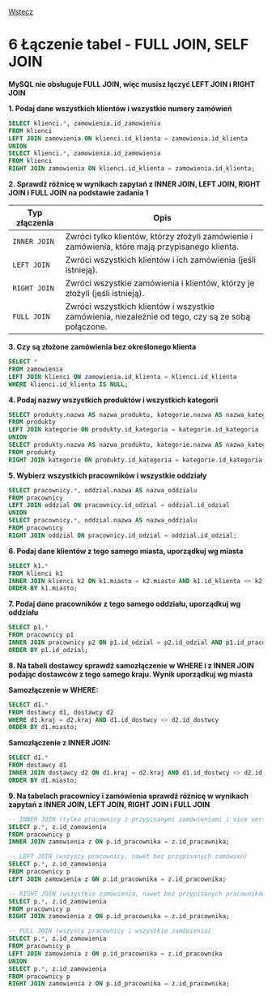 [Wstecz](../bazy-danych.md)

# 6 Łączenie tabel - FULL JOIN, SELF JOIN

**MySQL nie obsługuje FULL JOIN, więc musisz łączyć LEFT JOIN i RIGHT JOIN**

**1. Podaj dane wszystkich klientów i wszystkie numery zamówień**

```sql
SELECT klienci.*, zamowienia.id_zamowienia
FROM klienci
LEFT JOIN zamowienia ON klienci.id_klienta = zamowienia.id_klienta
UNION
SELECT klienci.*, zamowienia.id_zamowienia
FROM klienci
RIGHT JOIN zamowienia ON klienci.id_klienta = zamowienia.id_klienta;
```

**2. Sprawdź różnicę w wynikach zapytań z INNER JOIN, LEFT JOIN, RIGHT JOIN i FULL JOIN na podstawie zadania 1**

| Typ złączenia | Opis                                                                                              |
| ------------- | ------------------------------------------------------------------------------------------------- |
| `INNER JOIN`  | Zwróci tylko klientów, którzy złożyli zamówienie i zamówienia, które mają przypisanego klienta.   |
| `LEFT JOIN`   | Zwróci wszystkich klientów i ich zamówienia (jeśli istnieją).                                     |
| `RIGHT JOIN`  | Zwróci wszystkie zamówienia i klientów, którzy je złożyli (jeśli istnieją).                       |
| `FULL JOIN`   | Zwróci wszystkich klientów i wszystkie zamówienia, niezależnie od tego, czy są ze sobą połączone. |

**3. Czy są złożone zamówienia bez określonego klienta**

```sql
SELECT *
FROM zamowienia
LEFT JOIN klienci ON zamowienia.id_klienta = klienci.id_klienta
WHERE klienci.id_klienta IS NULL;
```

**4. Podaj nazwy wszystkich produktów i wszystkich kategorii**

```sql
SELECT produkty.nazwa AS nazwa_produktu, kategorie.nazwa AS nazwa_kategorii
FROM produkty
LEFT JOIN kategorie ON produkty.id_kategoria = kategorie.id_kategoria
UNION
SELECT produkty.nazwa AS nazwa_produktu, kategorie.nazwa AS nazwa_kategorii
FROM produkty
RIGHT JOIN kategorie ON produkty.id_kategoria = kategorie.id_kategoria;
```

**5. Wybierz wszystkich pracowników i wszystkie oddziały**

```sql
SELECT pracownicy.*, oddzial.nazwa AS nazwa_oddzialu
FROM pracownicy
LEFT JOIN oddzial ON pracownicy.id_odzial = oddzial.id_odzial
UNION
SELECT pracownicy.*, oddzial.nazwa AS nazwa_oddzialu
FROM pracownicy
RIGHT JOIN oddzial ON pracownicy.id_odzial = oddzial.id_odzial;
```

**6. Podaj dane klientów z tego samego miasta, uporządkuj wg miasta**

```sql
SELECT k1.*
FROM klienci k1
INNER JOIN klienci k2 ON k1.miasto = k2.miasto AND k1.id_klienta <> k2.id_klienta
ORDER BY k1.miasto;
```

**7. Podaj dane pracowników z tego samego oddziału, uporządkuj wg oddziału**

```sql
SELECT p1.*
FROM pracownicy p1
INNER JOIN pracownicy p2 ON p1.id_odzial = p2.id_odzial AND p1.id_pracownik <> p2.id_pracownik
ORDER BY p1.id_odzial;
```

**8. Na tabeli dostawcy sprawdź samozłączenie w WHERE i z INNER JOIN podając dostawców z tego samego kraju. Wynik uporządkuj wg miasta**

**Samozłączenie w WHERE:**

```sql
SELECT d1.*
FROM dostawcy d1, dostawcy d2
WHERE d1.kraj = d2.kraj AND d1.id_dostwcy <> d2.id_dostwcy
ORDER BY d1.miasto;
```

**Samozłączenie z INNER JOIN:**

```sql
SELECT d1.*
FROM dostawcy d1
INNER JOIN dostawcy d2 ON d1.kraj = d2.kraj AND d1.id_dostwcy <> d2.id_dostwcy
ORDER BY d1.miasto;
```

**9. Na tabelach pracownicy i zamówienia sprawdź różnicę w wynikach zapytań z INNER JOIN, LEFT JOIN, RIGHT JOIN i FULL JOIN**

```sql
-- INNER JOIN (tylko pracownicy z przypisanymi zamówieniami i vice versa)
SELECT p.*, z.id_zamowienia
FROM pracownicy p
INNER JOIN zamowienia z ON p.id_pracownika = z.id_pracownika;

-- LEFT JOIN (wszyscy pracownicy, nawet bez przypisanych zamówień)
SELECT p.*, z.id_zamowienia
FROM pracownicy p
LEFT JOIN zamowienia z ON p.id_pracownika = z.id_pracownika;

-- RIGHT JOIN (wszystkie zamówienia, nawet bez przypisanych pracowników)
SELECT p.*, z.id_zamowienia
FROM pracownicy p
RIGHT JOIN zamowienia z ON p.id_pracownika = z.id_pracownika;

-- FULL JOIN (wszyscy pracownicy i wszystkie zamówienia)
SELECT p.*, z.id_zamowienia
FROM pracownicy p
LEFT JOIN zamowienia z ON p.id_pracownika = z.id_pracownika
UNION
SELECT p.*, z.id_zamowienia
FROM pracownicy p
RIGHT JOIN zamowienia z ON p.id_pracownika = z.id_pracownika;
```
